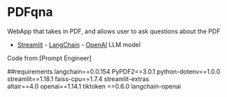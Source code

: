 # PDFqna

WebApp that takes in PDF, and allows user to ask questions about the PDF
   - [Streamlit](https://streamlit.io/)
    - [LangChain](https://python.langchain.com/)
    - [OpenAI](https://platform.openai.com/docs/models) LLM model

Code from [Prompt Engineer] 

##requirements 
langchain==0.0.154
PyPDF2==3.0.1
python-dotenv==1.0.0
streamlit==1.18.1
faiss-cpu==1.7.4
streamlit-extras  
altair==4.0
openai==1.14.1
tiktoken ==0.6.0
langchain-openai
